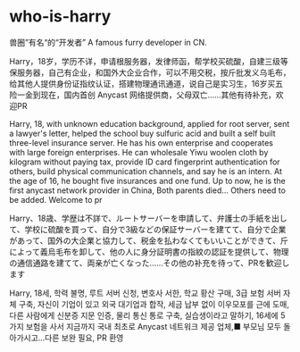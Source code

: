 # who-is-harry

兽圈”有名“的“开发者”
A famous furry developer in CN.

Harry，18岁，学历不详，申请根服务器，发律师函，帮学校买硫酸，自建三级等保服务器，自己有企业，和国外大企业合作，可以不用交税，按斤批发义乌毛布，给其他人提供身份证指纹认证，搭建物理通讯通道，说自己是实习生，16岁买五险一金到现在，国内首创 Anycast 网络提供商，父母双亡……其他有待补充，欢迎PR

Harry, 18, with unknown education background, applied for root server, sent a lawyer's letter, helped the school buy sulfuric acid and built a self built three-level insurance server. He has his own enterprise and cooperates with large foreign enterprises. He can wholesale Yiwu woolen cloth by kilogram without paying tax, provide ID card fingerprint authentication for others, build physical communication channels, and say he is an intern. At the age of 16, he bought five insurances and one fund. Up to now, he is the first anycast network provider in China, Both parents died... Others need to be added. Welcome to pr

Harry、18歳、学歴は不詳で、ルートサーバーを申請して、弁護士の手紙を出して、学校に硫酸を買って、自分で3級などの保証サーバーを建てて、自分で企業があって、国外の大企業と協力して、税金を払わなくてもいいことができて、斤によって義烏毛布を卸して、他の人に身分証明書の指紋の認証を提供して、物理の通信通路を建てて、両亲が亡くなった……その他の补充を待って、PRを歓迎します

Harry, 18세, 학력 불명, 루트 서버 신청, 변호사 서한, 학교 황산 구매, 3급 보험 서버 자체 구축, 자신이 기업이 있고 외국 대기업과 합작, 세금 납부 없이 이우모포를 근에 도매, 다른 사람에게 신분증 지문 인증, 물리 통신 통로 구축, 실습생이라고 말하기, 16세에 5가지 보험을 사서 지금까지 국내 최초로 Anycast 네트워크 제공 업체,■ 부모님 모두 돌아가시고...다른 보완 필요, PR 환영